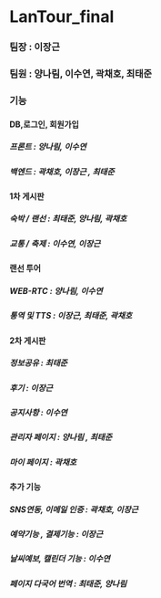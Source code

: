 # LanTour_final

### 팀장 : 이장근
### 팀원 : 양나림, 이수연, 곽채호, 최태준

### 기능

#### DB,로그인, 회원가입
##### 프론트 : 양나림, 이수연
##### 백엔드 : 곽채호, 이장근 , 최태준

#### 1차 게시판
##### 숙박 / 랜선 : 최태준, 양나림, 곽채호
##### 교통 / 축제 : 이수연, 이장근

#### 랜선 투어
##### WEB-RTC : 양나림, 이수연
##### 통역 및 TTS : 이장근, 최태준, 곽채호

#### 2차 게시판
##### 정보공유 : 최태준
##### 후기     : 이장근
##### 공지사항 : 이수연
##### 관리자 페이지 : 양나림 , 최태준
##### 마이 페이지 : 곽채호

#### 추가 기능
##### SNS연동, 이메일 인증 : 곽채호, 이장근
##### 예약기능 , 결제기능 : 이장근
##### 날씨예보, 캘린더 기능 : 이수연
##### 페이지 다국어 번역 : 최태준, 양나림
